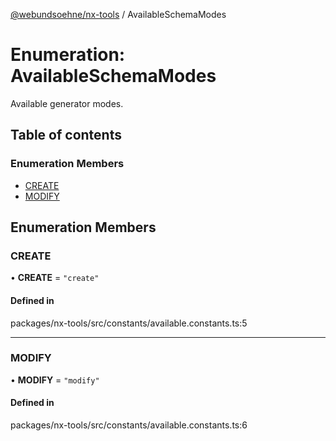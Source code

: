 [@webundsoehne/nx-tools](../README.md) / AvailableSchemaModes

# Enumeration: AvailableSchemaModes

Available generator modes.

## Table of contents

### Enumeration Members

- [CREATE](AvailableSchemaModes.md#create)
- [MODIFY](AvailableSchemaModes.md#modify)

## Enumeration Members

### CREATE

• **CREATE** = ``"create"``

#### Defined in

packages/nx-tools/src/constants/available.constants.ts:5

___

### MODIFY

• **MODIFY** = ``"modify"``

#### Defined in

packages/nx-tools/src/constants/available.constants.ts:6
